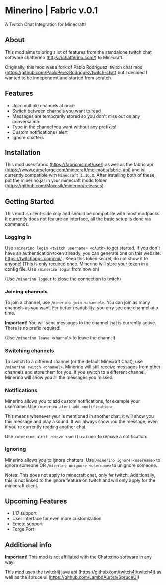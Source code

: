 # Minerino | Fabric v.0.1
A Twitch Chat Integration for Minecraft!
## About
This mod aims to bring a lot of features from the standalone twitch chat software chatterino (https://chatterino.com/) to Minecraft.

Originally, this mod was a fork of Pablo Rodriguez' twitch chat mod (https://github.com/PabloPerezRodriguez/twitch-chat) 
but I decided I wanted to be independent and started from scratch.

## Features
- Join multiple channels at once
- Switch between channels you want to read
- Messages are temporarily stored so you don't miss out on any conversation
- Type in the channel you want without any prefixes!
- Custom notifications / alert
- Ignore chatters

## Installation
This mod uses fabric (https://fabricmc.net/use/) as well as the fabric api (https://www.curseforge.com/minecraft/mc-mods/fabric-api) 
and is currently compatible with ```Minecraft 1.16.X```. After installing both of these, 
put the minerino.jar in your minecraft mods folder (https://github.com/Mooosik/minerino/releases).

## Getting Started
This mod is client-side only and should be compatible with most modpacks.
It currently does not feature an interface, all the basic setup is done via commands.

### Logging in

Use ```/minerino login <twitch username> <oAuth>``` to get started. If you don't have an authentication token already, you can generate one on this website: https://twitchapps.com/tmi/ . Keep this token secret, do not show it to anyone!
(This is only required once. Minerino will store your token in a config file. Use ```/minerino login``` from now on)

(Use ```/minerino logout``` to close the connection to twitch)
### Joining channels
To join a channel, use ```/minerino join <channel>```. You can join as many channels as you want. 
For better readability, you only see one channel at a time.

**Important!** You will send messages to the channel that is currently active. There is no prefix required!

(Use ```/minerino leave <channel>``` to leave the channel)
### Switching channels
To switch to a different channel (or the default Minecraft Chat), use ```/minerino switch <channel>```.
Minerino will still receive messages from other channels and store them for you.
If you switch to a different channel, Minerino will show you all the messages you missed.

### Notifications
Minerino allows you to add custom notifications, for example your username. 
Use ```/minerino alert add <notification>```

This means whenever your <notification> is mentioned in another chat, it will show you this message and play a sound.
It will always show you the message, even if you're currently reading another chat.

Use ```/minerino alert remove <notification>``` to remove a notification.

### Ignoring
Minerino allows you to ignore chatters. 
Use ```/minerino ignore <username>``` to ignore someone OR ```/minerino unignore <username>``` to unignore someone.

Notes: This does not apply to minecraft chat, only for twitch. 
Additionally, this is not linked to the ignore feature on twitch and will only apply for the minecraft client.

## Upcoming Features
- 1.17 support
- User interface for even more customization
- Emote support
- Forge Port

## Additional info
**Important!** This mod is not affiliated with the Chatterino software in any way!

This mod uses the twitch4j java api (https://github.com/twitch4j/twitch4j) 
as well as the spruce ui (https://github.com/LambdAurora/SpruceUI)
